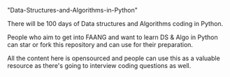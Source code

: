 "Data-Structures-and-Algorithms-in-Python" 

There will be 100 days of Data structures and Algorithms coding in Python. 


People who aim to get into FAANG and want to learn DS & Algo in Python can star or fork this repository and can use for their preparation.


All the content here is opensourced and people can use this as a valuable resource as there's going to interview coding questions as well.
